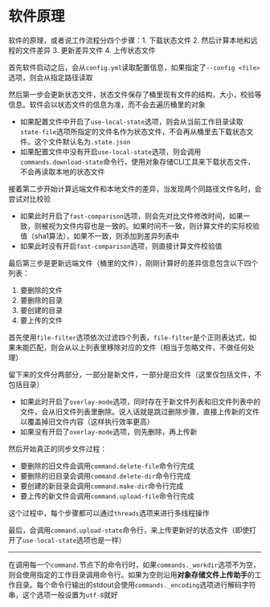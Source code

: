 # 软件原理

软件的原理，或者说工作流程分四个步骤：1. 下载状态文件 2. 然后计算本地和远程的文件差异 3. 更新差异文件 4. 上传状态文件

首先软件启动之后，会从`config.yml`读取配置信息，如果指定了`--config <file>`选项，则会从指定路径读取

然后第一步会更新状态文件，状态文件保存了桶里现有文件的结构，大小，校验等信息。软件会以状态文件的信息为准，而不会去遍历桶里的对象

+ 如果配置文件中开启了`use-local-state`选项，则会从当前工作目录读取`state-file`选项所指定的文件名作为状态文件，不会再从桶里去下载状态文件。这个文件默认名为`.state.json`
+ 如果配置文件中没有开启`use-local-state`选项，则会调用`commands.download-state`命令行，使用对象存储CLI工具来下载状态文件，不会再读取本地的状态文件

接着第二步开始计算远端文件和本地文件的差异，当发现两个同路径文件名时，会尝试对比校验

+ 如果此时开启了`fast-comparison`选项，则会先对比文件修改时间，如果一致，则被视为文件内容也是一致的。如果时间不一致，则计算文件的实际校验值（sha1算法），如果不一致，则添加到差异列表中
+ 如果此时没有开启`fast-comparison`选项，则直接计算文件校验值

最后第三步是更新远端文件（桶里的文件），刚刚计算好的差异信息包含以下四个列表：

1. 要删除的文件
2. 要删除的目录
3. 要创建的目录
4. 要上传的文件

首先使用`file-filter`选项依次过滤四个列表，`file-filter`是个正则表达式，如果未能匹配，则会从以上列表里移除对应的文件（相当于忽略文件，不做任何处理）

留下来的文件分两部分，一部分是新文件，一部分是旧文件（这里仅包括文件，不包括目录）

+ 如果此时开启了`overlay-mode`选项，同时存在于新文件列表和旧文件列表中的文件，会从旧文件列表里删除。说人话就是跳过删除步骤，直接上传新的文件以覆盖掉旧文件内容（这样执行效率更高）
+ 如果没有开启了`overlay-mode`选项，则先删除，再上传新

然后开始真正的同步文件过程：

+ 要删除的旧文件会调用`command.delete-file`命令行完成
+ 要删除的旧目录会调用`command.delete-dir`命令行完成
+ 要创建的新目录会调用`command.make-dir`命令行完成
+ 要上传的新文件会调用`command.upload-file`命令行完成

这个过程中，每个步骤都可以通过`threads`选项来进行多线程操作

最后，会调用`command.upload-state`命令行，来上传更新好的状态文件（即使打开了`use-local-state`选项也是一样）

---

在调用每一个`command.`节点下的命令行时，如果`commands._workdir`选项不为空，则会使用指定的工作目录调用命令行。如果为空则沿用**对象存储文件上传助手**的工作目录。每个命令行输出的stdout会使用`commands._encoding`选项进行解码字符串，这个选项一般设置为`utf-8`就好